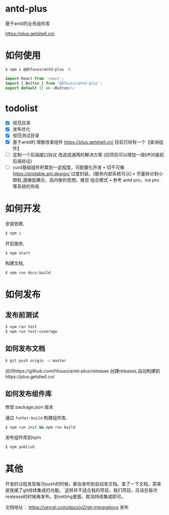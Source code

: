 # antd-plus
基于antd的业务组件库

https://plus.getshell.cn/
# 如何使用

```bash
$ npm i @@hfuuss/antd-plus -D
```

```js
import React from 'react';
import { Button } from '@hfuuss/antd-plus';
export default () => <Button/>;
```

# todolist

- [x] 规范目录
- [x] 发布优化
- [x] 规范测试目录
- [x] 基于antd的 增删改查组件 https://plus.getshell.cn/ 目前已经有一个【查询组件】
- [ ] 定制一个后端接口协议 改造成通用的解决方案 (旧项目可以增加一层bff对接前后端协议)
- [ ] curd基础组件积累到一定程度，可配置化开发
• 切不可像  https://protable.ant.design/ 过度封装。(服务内部系统可以)
• 尽量拆分到小颗粒,遵循低耦合，高内聚的思想。推崇 组合模式
• 参考 antd pro，ice pro 等系统的布局

# 如何开发

安装依赖,

```bash
$ npm i
```

开启服务,

```bash
$ npm start
```

构建文档,

```bash
$ npm run docs:build
```
# 如何发布

## 发布前测试
```bash
$ npm run test
$ npm run test:coverage
```


## 如何发布文档

```bash
$ git push origin -u master
```
访问https://github.com/hfuuss/antd-plus/releases
创建releases,自动构建到https://plus.getshell.cn/


## 如何发布组件库

修改 package.json 版本

通过 `father-build` 构建组件库,

```bash
$ npm run init && npm run build
```

发布组件库到npm
```bash
$ npm publish 
```


# 其他
开发的过程发现每次push的时候，都会发布到自动发文档。查了一下文档，原来是我接了git持续集成的功能。
这样并不适合我的项目，我们项目，应该在每次realease的时候再发布。到setting里面，取消持续集成即可。

文档地址： https://vercel.com/docs/v2/git-integrations
发布
